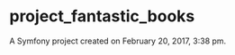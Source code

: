 project_fantastic_books
=======================

A Symfony project created on February 20, 2017, 3:38 pm.
